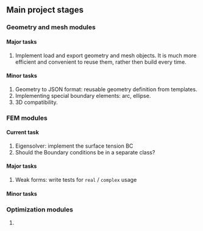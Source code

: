 ## Main project stages

### Geometry and mesh modules

#### Major tasks

1. Implement load and export geometry and mesh objects. 
It is much more efficient and convenient to reuse them, rather then build every time.

#### Minor tasks

1. Geometry to JSON format: reusable geometry definition from templates.
2. Implementing special boundary elements: arc, ellipse.
3. 3D compatibility.

### FEM modules

#### Current task

1. Eigensolver: implement the surface tension BC
2. Should the Boundary conditions be in a separate class?

#### Major tasks

1. Weak forms: write tests for `real` / `complex` usage

#### Minor tasks


### Optimization modules

1.